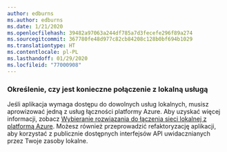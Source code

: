 ```yaml
---
author: edburns
ms.author: edburns
ms.date: 1/21/2020
ms.openlocfilehash: 39482a97063a244df785a7d3fecefe296f89a274
ms.sourcegitcommit: 367780fe48d977c82cb84208c128b0bf694b1029
ms.translationtype: HT
ms.contentlocale: pl-PL
ms.lasthandoff: 01/29/2020
ms.locfileid: "77000908"
---
```

### <a name="determine-whether-a-connection-to-on-premises-is-needed"></a>Określenie, czy jest konieczne połączenie z lokalną usługą

Jeśli aplikacja wymaga dostępu do dowolnych usług lokalnych, musisz aprowizować jedną z usług łączności platformy Azure. Aby uzyskać więcej informacji, zobacz [Wybieranie rozwiązania do łączenia sieci lokalnej z platformą Azure](/azure/architecture/reference-architectures/hybrid-networking/). Możesz również przeprowadzić refaktoryzację aplikacji, aby korzystać z publicznie dostępnych interfejsów API uwidacznianych przez Twoje zasoby lokalne.
